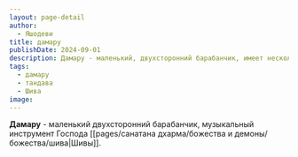```yaml
---
layout: page-detail
author:
  - Яшодеви
title: дамару
publishDate: 2024-09-01
description: Дамару - маленький, двухсторонний барабанчик, имеет несколько символических значений:- Символ непрекращающейся духовной вибрации, символ духовного пробуждения;
tags:
  - дамару
  - тандава
  - Шива
image:
---
```

**Дамару** - маленький двухсторонний барабанчик, музыкальный инструмент Господа [[pages/санатана дхарма/божества и демоны/божества/шива|Шивы]].
